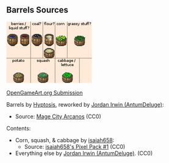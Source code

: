 ## Barrels Sources

![Preview](contents.png)

[OpenGameArt.org Submission](https://opengameart.org/node/79172)


Barrels by [Hyptosis](https://opengameart.org/user/2937), reworked by [Jordan Irwin (AntumDeluge)](https://opengameart.org/user/5625):

- Source: [Mage City Arcanos](https://opengameart.org/node/11192) (CC0)


Contents:

- Corn, squash, & cabbage by [isaiah658](https://opengameart.org/user/36137):
  - Source: [isaiah658's Pixel Pack #1](https://opengameart.org/node/71384) (CC0)
- Everything else by [Jordan Irwin (AntumDeluge)](https://opengameart.org/user/5625). (CC0)
